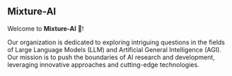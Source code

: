 ## Mixture-AI

Welcome to **Mixture-AI** 👋!

Our organization is dedicated to exploring intriguing questions in the fields of Large Language Models (LLM) and Artificial General Intelligence (AGI). Our mission is to push the boundaries of AI research and development, leveraging innovative approaches and cutting-edge technologies.
